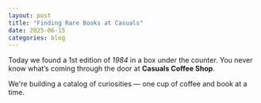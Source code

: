 ```yaml
---
layout: post
title: "Finding Rare Books at Casuals"
date: 2025-06-15
categories: blog
---
```


Today we found a 1st edition of *1984* in a box under the counter. You never know what’s coming through the door at **Casuals Coffee Shop**.

We're building a catalog of curiosities — one cup of coffee and book at a time.
